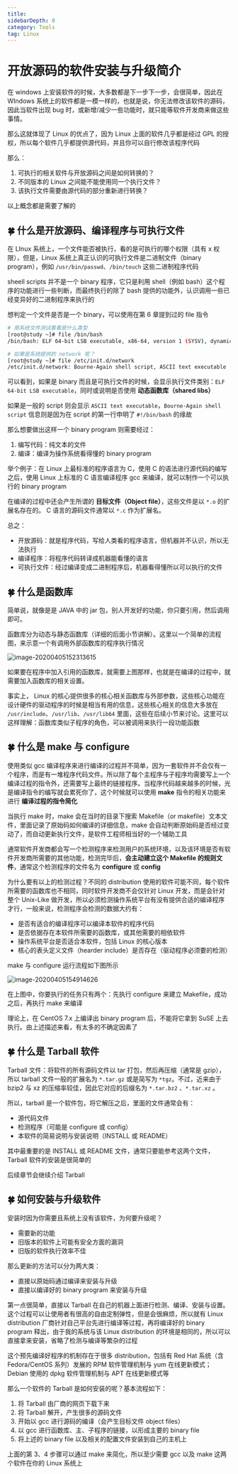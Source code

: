 ```yaml
---
title: 
sidebarDepth: 0 
category: Tools 
tag: Linux
---
```

# 开放源码的软件安装与升级简介

在 windows 上安装软件的时候，大多数都是下一步下一步，会很简单，因此在 WIndows 系统上的软件都是一模一样的，也就是说，你无法修改该软件的源码，因此当软件出现 bug 时，或新增/减少一些功能时，就只能等软件开发商来做这些事情。

那么这就体现了 Linux 的优点了，因为 Linux 上面的软件几乎都是经过 GPL 的授权，所以每个软件几乎都提供源代码，并且你可以自行修改该程序代码

那么：

1. 可执行的相关软件与开放源码之间是如何转换的？
2. 不同版本的 Linux 之间能不能使用同一个执行文件？
3. 该执行文件需要由源代码的部分重新进行转换？

以上概念都是需要了解的

## 🍀 什么是开放源码、编译程序与可执行文件

在 LInux 系统上，一个文件能否被执行，看的是可执行的哪个权限（具有 x 权限），但是，Linux 系统上真正认识的可执行文件是二进制文件（binary program），例如 `/usr/bin/passwd`、`/bin/touch` 这些二进制程序代码

sheell scripts 并不是一个 binary 程序，它只是利用 shell（例如 bash）这个程序的功能进行一些判断，而最终执行的除了 bash 提供的功能外，认识调用一些已经变异好的二进制程序来执行的

想判定一个文件是否是一个 binary，可以使用在第 6 章提到过的 file 指令

```bash
# 用系统文件测试看看是什么类型
[root@study ~]# file /bin/bash
/bin/bash: ELF 64-bit LSB executable, x86-64, version 1 (SYSV), dynamically linked (uses shared libs), for GNU/Linux 2.6.32, BuildID[sha1]=7e644dee920bc3ba797c38e05383286563712b49, stripped

# 如果是系统提供的 network 呢？
[root@study ~]# file /etc/init.d/network 
/etc/init.d/network: Bourne-Again shell script, ASCII text executable
```

可以看到，如果是 binary 而且是可执行文件的时候，会显示执行文件类别：`ELF 64-bit LSB executable`，同时或说明是否使用 **动态函数库（shared libs）**

如果是一般的 script 则会显示 `ASCII text executable`，`Bourne-Again shell script` 信息则是因为在 script 的第一行申明了 `#!/bin/bash` 的缘故

那么想要做出这样一个 binary program 则需要经过：

1. 编写代码：纯文本的文件
2. 编译：编译为操作系统看得懂的 binary program

举个例子：在 Linux 上最标准的程序语言为 C，使用 C 的语法进行源代码的编写之后，使用 Linux 上标准的 C 语言编译程序 gcc 来编译，就可以制作一个可以执行的 binary program

在编译的过程中还会产生所谓的 **目标文件（Object file）**，这些文件是以 `*.o` 的扩展名存在的。 C 语言的源码文件通常以 `*.c` 作为扩展名。

总之：

- 开放源码：就是程序代码，写给人类看的程序语言，但机器并不认识，所以无法执行
- 编译程序：将程序代码转译成机器能看懂的语言
- 可执行文件：经过编译变成二进制程序后，机器看得懂所以可以执行的文件

## 🍀 什么是函数库

简单说，就像是是 JAVA 中的 jar 包，别人开发好的功能，你只要引用，然后调用即可。

函数库分为动态与静态函数库（详细的后面小节讲解）。这里以一个简单的流程图，来示意一个有调用外部函数库的程序执行情况

![image-20200405152313615](./assets/image-20200405152313615.png)

如果要在程序中加入引用的函数库，就需要上图那样，也就是在编译的过程中，就需要加入函数库的相关设置。

事实上， Linux 的核心提供很多的核心相关函数库与外部参数，这些核心功能在设计硬件的驱动程序的时候是相当有用的信息，这些核心相关的信息大多放在 `/usr/include`、`/usr/lib`、`/usr/lib64` 里面，这些在后续小节来讨论。这里可以这样理解：函数库类似子程序的角色，可以被调用来执行一段功能函数

## 🍀 什么是 make 与 configure

使用类似 gcc 编译程序来进行编译的过程并不简单，因为一套软件并不会仅有一个程序，而是有一堆程序代码文件。所以除了每个主程序与子程序均需要写上一个编译过程的指令外，还需要写上最终的链接程序。当程序代码越来越多的时候，光是编译指令的编写就会累死你了，这个时候就可以使用 **make** 指令的相关功能来进行 **编译过程的指令简化**

当执行 make 时，make 会在当时的目录下搜索 Makefile（or makefile）文本文件，里面记录了原始码如何编译的详细信息，make 会自动判断原始码是否经过变动了，而自动更新执行文件，是软件工程师相当好的一个辅助工具

通常软件开发商都会写一个检测程序来检测用户的系统环境，以及该环境是否有软件开发商所需要的其他功能，检测完毕后，**会主动建立这个 Makefile 的规则文件**，通常这个检测程序的文件名为 **configure** 或 **config**

为什么要有以上的检测过程？不同的 distribution 使用的软件可能不同，每个软件所需要的函数库也不相同，同时软件开发商不会仅针对 Linux 开发，而是会针对整个 Unix-Like 做开发，所以必须检测操作系统平台有没有提供合适的编译程序才行，一般来说，检测程序会检测的数据大约有：

- 是否有适合的编译程序可以编译本软件的程序代码
- 是否依据存在本软件所需要的函数库，或其他需要的相依软件
- 操作系统平台是否适合本软件，包括 Linux 的核心版本
- 核心的表头定义文件（hearder include）是否存在（驱动程序必须要的检测）

make 与 configure 运行流程如下图所示

![image-20200405154914626](./assets/image-20200405154914626.png)

在上图中，你要执行的任务只有两个：先执行 configure 来建立 Makefile，成功之后，再执行 make 来编译

理论上，在 CentOS 7.x 上编译出 binary program 后，不能将它拿到 SuSE 上去执行。由上述描述来看，有太多的不确定因素了

## 🍀 什么是 Tarball 软件

Tarball 文件：将软件的所有源码文件以  tar 打包，然后再压缩（通常是 gzip），所以 tarball 文件一般的扩展名为 `*.tar.gz` 或是简写为 `*tgz`。不过，近来由于 bzip2 与 xz 的压缩率较佳，因此它对应的后缀名为 `*.tar.bz2` 、`*.tar.xz` 。

所以，tarball 是一个软件包，将它解压之后，里面的文件通常会有：

- 源代码文件
- 检测程序（可能是 configure 或 config）
- 本软件的简易说明与安装说明（INSTALL 或 README）

其中最重要的是 INSTALL 或 README 文件，通常只要能参考这两个文件，Tarball 软件的安装是很简单的

后续章节会继续介绍 Tarball

## 🍀 如何安装与升级软件

安装时因为你需要且系统上没有该软件，为何要升级呢？

- 需要新的功能
- 旧版本的软件上可能有安全方面的漏洞
- 旧版的软件执行效率不佳

那么更新的方法可以分为两大类：

- 直接以原始码通过编译来安装与升级
- 直接以编译好的 binary program 来安装与升级

第一点很简单，直接以 Tarball 在自己的机器上面进行检测、编译、安装与设置。这个过程可以让使用者有很高的自由定制弹性，但是会很麻烦，所以就有 Linux distribution 厂商针对自己平台先进行编译等过程，再将编译好的 binary program 释出，由于我的系统与该 Linux distribution 的环境是相同的，所以可以直接拿来安装，省略了检测与编译等繁杂的过程

这个预先编译好程序的机制存在于很多 distribution，包括有 Red Hat 系统（含 Fedora/CentOS 系列）发展的 RPM 软件管理机制与 yum 在线更新模式；Debian 使用的 dpkg 软件管理机制与 APT 在线更新模式等

那么一个软件的 Tarball 是如何安装的呢？基本流程如下：

1. 将 Tarball 由厂商的网页下载下来
2. 将 Tarball 解开，产生很多的源码文件
3. 开始以 gcc 进行源码的编译（会产生目标文件 object files）
4. 以 gcc 进行函数库、主、子程序的链接，以形成主要的 binary file
5. 将上述的 binary file 以及相关的配置文件安装到自己的主机上

上面的第 3、4 步骤可以通过 make 来简化，所以至少需要 gcc 以及 make 这两个软件在你的 Linux 系统上